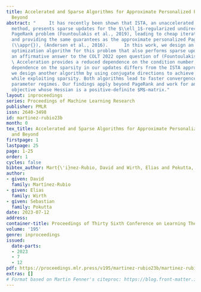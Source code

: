 ```yaml
---
title: Accelerated and Sparse Algorithms for Approximate Personalized PageRank and
  Beyond
abstract: "     It has recently been shown that ISTA, an unaccelerated optimization
  method, presents sparse updates for the $\\ell_1$-regularized undirected personalized
  PageRank problem (Fountoulakis et al., 2019), leading to cheap iteration complexity
  and providing the same guarantees as the approximate personalized PageRank algorithm
  (\\appr{}), (Andersen et al., 2016).      In this work, we design an accelerated
  optimization algorithm for this problem that also performs sparse updates, providing
  an affirmative answer to the COLT 2022 open question of (Fountoulakis et al., 2022).
  \ Acceleration provides a reduced dependence on the condition number, while the
  dependence on the sparsity in our updates differs from the ISTA approach.      Further,
  we design another algorithm by using conjugate directions to achieve an exact solution
  while exploiting sparsity. Both algorithms lead to faster convergence for certain
  parameter regimes. Our findings apply beyond PageRank and work for any quadratic
  objective whose Hessian is a positive-definite $M$-matrix."
layout: inproceedings
series: Proceedings of Machine Learning Research
publisher: PMLR
issn: 2640-3498
id: martinez-rubio23b
month: 0
tex_title: Accelerated and Sparse Algorithms for Approximate Personalized PageRank
  and Beyond
firstpage: 1
lastpage: 25
page: 1-25
order: 1
cycles: false
bibtex_author: Mart{\'i}nez-Rubio, David and Wirth, Elias and Pokutta, Sebastian
author:
- given: David
  family: Martínez-Rubio
- given: Elias
  family: Wirth
- given: Sebastian
  family: Pokutta
date: 2023-07-12
address: 
container-title: Proceedings of Thirty Sixth Conference on Learning Theory
volume: '195'
genre: inproceedings
issued:
  date-parts:
  - 2023
  - 7
  - 12
pdf: https://proceedings.mlr.press/v195/martinez-rubio23b/martinez-rubio23b.pdf
extras: []
# Format based on Martin Fenner's citeproc: https://blog.front-matter.io/posts/citeproc-yaml-for-bibliographies/
---
```

